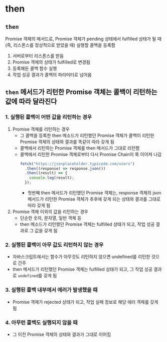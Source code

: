 # then

## `then`

Promise 객체의 메서드로, Promise 객체가 pending 상태에서 fulfilled 상태가 될 때 (즉, 리스폰스를 정상적으로 받았을 때) 실행할 콜백을 등록함

1. 서버로부터 리스폰스를 받음
2. Promise 객체의 상태가 fulfilled로 변경됨
3. 등록해둔 콜백 함수 실행
4. 작업 성공 결과가 콜백의 파라미터로 넘어옴

## `then` 메서드가 리턴한 Promise 객체는 콜백이 리턴하는 값에 따라 달라진다

### 1. 실행된 콜백이 어떤 값을 리턴하는 경우

1. Promise 객체를 리턴하는 경우
   - 그 콜백을 등록한 then 메소드가 리턴했던 Promise 객체가 콜백이 리턴한 Promise 객체의 상태와 결과를 똑같이 따라 갖게 됨
   - 콜백에서 리턴하는 Promise 객체를 then 메서드가 그대로 리턴함
   - 콜백에서 리턴한 Promise 객체로부터 다시 Promise Chain이 쭉 이어져 나감
     ```jsx
     fetch("https://jsonplaceholder.typicode.com/users")
       .then((response) => response.json())
       .then((result) => {
         console.log(result);
       });
     ```
     - 첫번째 then 메서드가 리턴했던 Promise 객체는, response 객체의 json 메서드가 리턴한 Promise 객체가 추후에 갖게 되는 상태와 결과를 그대로 따라 갖게 됨
2. Promise 객체 이외의 값을 리턴하는 경우
   - 단순한 숫자, 문자열, 일반 객체 등
   - then 메소드가 리턴했던 Promise 객체는 fulfilled 상태가 되고, 작업 성공 결과로 그 값을 갖게 됨

### 2. 실행된 콜백이 아무 값도 리턴하지 않는 경우

- 자바스크립트에서는 함수가 아무것도 리턴하지 않으면 undefined를 리턴한 것으로 간주
- then 메서드가 리턴했던 Promise 객체는 fulfilled 상태가 되고, 그 작업 성공 결과로 `undefined`를 갖게 됨

### 3. 실행된 콜백 내부에서 에러가 발생했을 때

- Promise 객체가 rejected 상태가 되고, 작업 실패 정보로 해당 에러 객체를 갖게 됨

### 4. 아무런 콜백도 실행되지 않을 때

- 그 이전 Promise 객체의 상태와 결과가 그대로 이어짐
